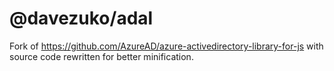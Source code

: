 # @davezuko/adal

Fork of https://github.com/AzureAD/azure-activedirectory-library-for-js with source code rewritten for better minification.
